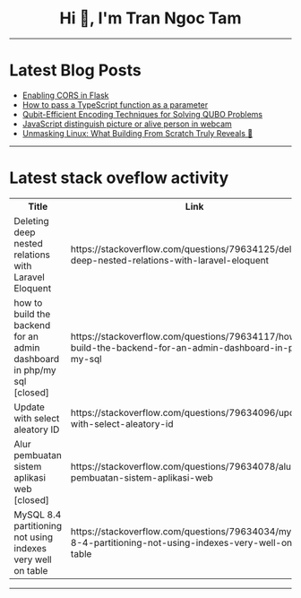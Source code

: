 <h1 align="center">Hi 👋, I'm Tran Ngoc Tam</h1>

---

# Latest Blog Posts 
<!-- BLOG-POST-LIST:START -->
- [Enabling CORS in Flask](https://dev.to/reynaldi/enabling-cors-in-flask-120n)
- [How to pass a TypeScript function as a parameter](https://dev.to/logrocket/how-to-pass-a-typescript-function-as-a-parameter-2572)
- [Qubit-Efficient Encoding Techniques for Solving QUBO Problems](https://dev.to/supreethmv/qubit-efficient-encoding-techniques-for-solving-qubo-problems-4iad)
- [JavaScript distinguish picture or alive person in webcam](https://dev.to/skac/javascript-distinguish-picture-or-alive-person-in-webcam-1j1a)
- [Unmasking Linux: What Building From Scratch Truly Reveals 🐧](https://dev.to/bibek_khanal_863076fe9ec4/unmasking-linux-what-building-from-scratch-truly-reveals-4l9c)
<!-- BLOG-POST-LIST:END -->

---

# Latest stack oveflow activity
<table>
  <tr><th>Title</th><th>Link</th></tr>
  <!-- STACKOVERFLOW:START --><tr><td>Deleting deep nested relations with Laravel Eloquent</td><td>https://stackoverflow.com/questions/79634125/deleting-deep-nested-relations-with-laravel-eloquent</td></tr><tr><td>how to build the backend for an admin dashboard in php/my sql [closed]</td><td>https://stackoverflow.com/questions/79634117/how-to-build-the-backend-for-an-admin-dashboard-in-php-my-sql</td></tr><tr><td>Update with select aleatory ID</td><td>https://stackoverflow.com/questions/79634096/update-with-select-aleatory-id</td></tr><tr><td>Alur pembuatan sistem aplikasi web [closed]</td><td>https://stackoverflow.com/questions/79634078/alur-pembuatan-sistem-aplikasi-web</td></tr><tr><td>MySQL 8.4 partitioning not using indexes very well on table</td><td>https://stackoverflow.com/questions/79634034/mysql-8-4-partitioning-not-using-indexes-very-well-on-table</td></tr><!-- STACKOVERFLOW:END -->
</table>

---


